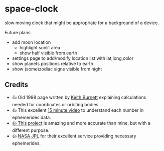 # space-clock
slow moving clock that might be appropriate for a background of a device.

Future plans:
- add moon location
  - highlight sunlit area
  - show half visible from earth
- settings page to add/modify location list with lat,long,color
- show planets positions relative to earth
- show (some)zodiac signs visible from night

## Credits

- :+1: Old 1998 page written by [Keith Burnett](http://www.stargazing.net/kepler/ellipse.html) explaining calculations needed for coordinates or orbiting bodies.
- :+1: This excellent [15 minute video](https://www.youtube.com/watch?v=AReKBoiph6g) to understand each number in ephemerides data.
- [:+1: This project](https://github.com/mgvez/jsorrery) is amazing and more accurate than mine, but with a different purpose.
- :+1: [NASA JPL](https://ssd.jpl.nasa.gov/horizons.cgi) for their excellent service providing necessary ephemerides.
